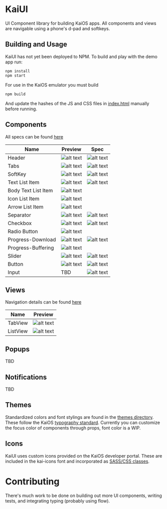 # KaiUI

UI Component library for building KaiOS apps. All components and views are navigable using a phone's d-pad and softkeys.

## Building and Usage

KaiUI has not yet been deployed to NPM. To build and play with the demo app run:

```
npm install
npm start
```

For use in the KaiOS emulator you must build

```
npm build
```

And update the hashes of the JS and CSS files in [index.html](https://github.com/AdrianMachado/KaiUI/blob/master/index.html) manually before running.

## Components

All specs can be found [here](https://developer.kaiostech.com/design-guide/ui-component)

| Name                | Preview                                                                                  | Spec                                                                           |
| ------------------- | ---------------------------------------------------------------------------------------- | ------------------------------------------------------------------------------ |
| Header              | ![alt text](./component_screenshots/kaiui-header.png 'Header')                           | ![alt text](./component_screenshots/kaiui-header-spec.png 'Header spec')       |
| Tabs                | ![alt text](./component_screenshots/kaiui-tabs.gif 'Tabs')                               | ![alt text](./component_screenshots/kaiui-tabs-spec.png 'Header spec')         |
| SoftKey             | ![alt text](./component_screenshots/kaiui-softkey.png 'Tabs')                            | ![alt text](./component_screenshots/kaiui-softkey-spec.png 'Header spec')      |
| Text List Item      | ![alt text](./component_screenshots/kaiui-text-list-item.png 'Text List Item')           | ![alt text](./component_screenshots/kaiui-list-item-spec.png 'List item spec') |
| Body Text List Item | ![alt text](./component_screenshots/kaiui-body-text-list-item.png 'Body Text List Item') |                                                                                |
| Icon List Item      | ![alt text](./component_screenshots/kaiui-icon-list-item.png 'Icon List Item')           |                                                                                |
| Arrow List Item     | ![alt text](./component_screenshots/kaiui-arrow-list-item.png 'Arrow Text List Item')    |                                                                                |
| Separator           | ![alt text](./component_screenshots/kaiui-separator.png 'Separator')                     | ![alt text](./component_screenshots/kaiui-separator-spec.png 'Separator spec') |
| Checkbox            | ![alt text](./component_screenshots/kaiui-cb.png 'Checkbox')                             | ![alt text](./component_screenshots/kaiui-cb-spec.png 'Checkbox spec')         |
| Radio Button        | ![alt text](./component_screenshots/kaiui-rb.png 'Radio button')                         |                                                                                |
| Progress-Download   | ![alt text](./component_screenshots/kaiui-progress-download.png 'Download')              | ![alt text](./component_screenshots/kaiui-progress-spec.png 'Progress spec')   |
| Progress-Buffering  | ![alt text](./component_screenshots/kaiui-progress-buffer.gif 'Buffering')               |                                                                                |
| Slider              | ![alt text](./component_screenshots/kaiui-slider.gif 'Slider')                           | ![alt text](./component_screenshots/kaiui-slider-spec.png 'Slider spec')       |
| Button              | ![alt text](./component_screenshots/kaiui-button.png 'Button')                           | ![alt text](./component_screenshots/kaiui-button-spec.png 'Button spec')       |
| Input               | TBD                                                                                      | ![alt text](./component_screenshots/kaiui-input.png 'Input')                   |

## Views

Navigation details can be found [here](https://developer.kaiostech.com/design-guide/basic-navigation)

| Name     | Preview                                                              |
| -------- | -------------------------------------------------------------------- |
| TabView  | ![alt text](./component_screenshots/kaiui-tab-view.gif 'Tab view')   |
| ListView | ![alt text](./component_screenshots/kaiui-list-view.gif 'List view') |

## Popups

TBD

## Notifications

TBD

## Themes

Standardized colors and font stylings are found in the [themes directory](https://github.com/AdrianMachado/KaiUI/tree/master/src/theme). These follow the KaiOS [typography standard](https://developer.kaiostech.com/design-guide/typography).
Currently you can customize the focus color of components through props, font color is a WIP.

## Icons

KaiUI uses custom icons provided on the KaiOS developer portal. These are included in the kai-icons font and incorporated as [SASS/CSS classes](https://github.com/AdrianMachado/KaiUI/tree/master/src/kai-font).

# Contributing

There's much work to be done on building out more UI components, writing tests, and integrating typing (probably using flow).
